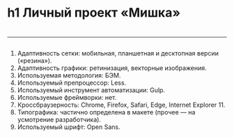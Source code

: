 h1 Личный проект «Мишка»
=====================

#  <hr>

1. Адаптивность сетки: мобильная, планшетная и десктопная версии («резина»).
2. Адаптивность графики: ретинизация, векторные изображения.
3. Используемая методология: БЭМ.
4. Используемый препроцессор: Less.
5. Используемый инструмент автоматизации: Gulp.
6. Используемые фреймворки: нет.
7. Кроссбраузерность: Chrome, Firefox, Safari, Edge, Internet Explorer 11.
8. Типографика: частично определена в макете (прочее — на усмотрение разработчика).
9. Используемый шрифт: Open Sans.
